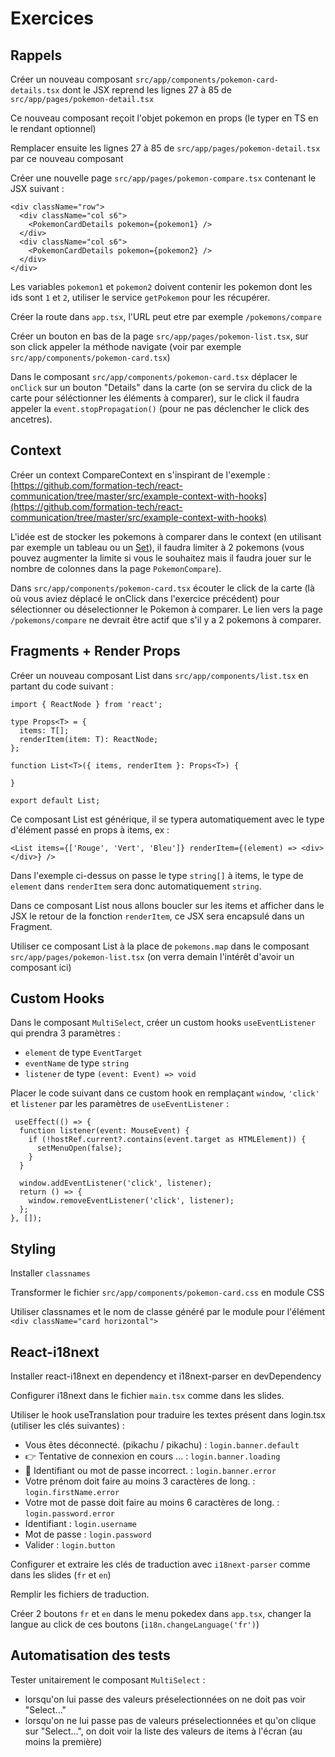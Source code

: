 # Exercices

## Rappels

Créer un nouveau composant `src/app/components/pokemon-card-details.tsx` dont le JSX reprend les lignes 27 à 85
de `src/app/pages/pokemon-detail.tsx`

Ce nouveau composant reçoit l'objet pokemon en props (le typer en TS en le rendant optionnel)

Remplacer ensuite les lignes 27 à 85 de `src/app/pages/pokemon-detail.tsx` par ce nouveau composant

Créer une nouvelle page `src/app/pages/pokemon-compare.tsx` contenant le JSX suivant :

```
<div className="row">
  <div className="col s6">
  	<PokemonCardDetails pokemon={pokemon1} />
  </div>
  <div className="col s6">
  	<PokemonCardDetails pokemon={pokemon2} />
  </div>
</div>
```

Les variables `pokemon1` et `pokemon2` doivent contenir les pokemon dont les ids sont `1` et `2`, utiliser le
service `getPokemon` pour les récupérer.

Créer la route dans `app.tsx`, l'URL peut etre par exemple `/pokemons/compare`

Créer un bouton en bas de la page `src/app/pages/pokemon-list.tsx`, sur son click appeler la méthode navigate (voir par
exemple `src/app/components/pokemon-card.tsx`)

Dans le composant `src/app/components/pokemon-card.tsx` déplacer le `onClick` sur un bouton "Details" dans la carte (on
se servira du click de la carte pour séléctionner les éléments à comparer), sur le click il faudra appeler
la `event.stopPropagation()` (pour ne pas déclencher le click des ancetres).

## Context

Créer un context CompareContext en s'inspirant de l'exemple :
[https://github.com/formation-tech/react-communication/tree/master/src/example-context-with-hooks](https://github.com/formation-tech/react-communication/tree/master/src/example-context-with-hooks)

L'idée est de stocker les pokemons à comparer dans le context (en utilisant par exemple un tableau ou un [Set](https://developer.mozilla.org/en-US/docs/Web/JavaScript/Reference/Global_Objects/Set/has)), il faudra limiter à 2 pokemons (vous pouvez augmenter la limite si vous le souhaitez mais il faudra jouer sur le nombre de colonnes dans la page `PokemonCompare`).

Dans `src/app/components/pokemon-card.tsx` écouter le click de la carte (là où vous aviez déplacé le onClick dans l'exercice précédent) pour sélectionner ou déselectionner le Pokemon à comparer. Le lien vers la page `/pokemons/compare` ne devrait être actif que s'il y a 2 pokemons à comparer.

## Fragments + Render Props

Créer un nouveau composant List dans `src/app/components/list.tsx` en partant du code suivant :

```
import { ReactNode } from 'react';

type Props<T> = {
  items: T[];
  renderItem(item: T): ReactNode;
};

function List<T>({ items, renderItem }: Props<T>) {

}

export default List;
```

Ce composant List est générique, il se typera automatiquement avec le type d'élément passé en props à items, ex :

```
<List items={['Rouge', 'Vert', 'Bleu']} renderItem={(element) => <div></div>} />
````

Dans l'exemple ci-dessus on passe le type `string[]` à items, le type de `element` dans `renderItem` sera donc automatiquement `string`.

Dans ce composant List nous allons boucler sur les items et afficher dans le JSX le retour de la fonction `renderItem`, ce JSX sera encapsulé dans un Fragment.

Utiliser ce composant List à la place de `pokemons.map` dans le composant `src/app/pages/pokemon-list.tsx` (on verra demain l'intérêt d'avoir un composant ici)


## Custom Hooks

Dans le composant `MultiSelect`, créer un custom hooks `useEventListener` qui prendra 3 paramètres :
- `element` de type `EventTarget`
- `eventName` de type `string`
- `listener` de type `(event: Event) => void`

Placer le code suivant dans ce custom hook en remplaçant `window`, `'click'` et `listener` par les paramètres de `useEventListener` :

```
 useEffect(() => {
  function listener(event: MouseEvent) {
    if (!hostRef.current?.contains(event.target as HTMLElement)) {
      setMenuOpen(false);
    }
  }

  window.addEventListener('click', listener);
  return () => {
    window.removeEventListener('click', listener);
  };
}, []);
```

## Styling

Installer `classnames`

Transformer le fichier `src/app/components/pokemon-card.css` en module CSS

Utiliser classnames et le nom de classe généré par le module pour l'élément `<div className="card horizontal">`

## React-i18next

Installer react-i18next en dependency et i18next-parser en devDependency

Configurer i18next dans le fichier `main.tsx` comme dans les slides.

Utiliser le hook useTranslation pour traduire les textes présent dans login.tsx (utiliser les clés suivantes) :
- Vous êtes déconnecté. (pikachu / pikachu) : `login.banner.default`
- 👉 Tentative de connexion en cours ... : `login.banner.loading`
- 🔐 Identifiant ou mot de passe incorrect. : `login.banner.error`
- Votre prénom doit faire au moins 3 caractères de long. : `login.firstName.error`
- Votre mot de passe doit faire au moins 6 caractères de long. : `login.password.error`
- Identifiant : `login.username`
- Mot de passe : `login.password`
- Valider : `login.button`

Configurer et extraire les clés de traduction avec `i18next-parser` comme dans les slides (`fr` et `en`)

Remplir les fichiers de traduction.

Créer 2 boutons `fr` et `en` dans le menu pokedex dans `app.tsx`, changer la langue au click de ces boutons (`i18n.changeLanguage('fr')`)

## Automatisation des tests

Tester unitairement le composant `MultiSelect` :
- lorsqu'on lui passe des valeurs préselectionnées on ne doit pas voir "Select..."
- lorsqu'on ne lui passe pas de valeurs préselectionnées et qu'on clique sur "Select...", on doit voir la liste des valeurs de items à l'écran (au moins la première)
